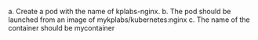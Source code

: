 a. Create a pod with the name of kplabs-nginx.
b. The pod should be launched from an image of  mykplabs/kubernetes:nginx
c. The name of the container should be mycontainer